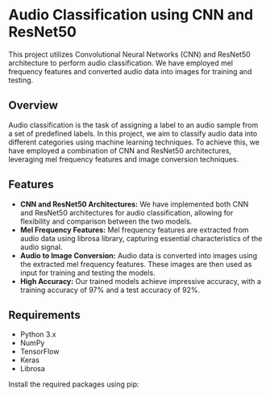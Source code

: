 # Audio Classification using CNN and ResNet50

This project utilizes Convolutional Neural Networks (CNN) and ResNet50 architecture to perform audio classification. We have employed mel frequency features and converted audio data into images for training and testing.

## Overview

Audio classification is the task of assigning a label to an audio sample from a set of predefined labels. In this project, we aim to classify audio data into different categories using machine learning techniques. To achieve this, we have employed a combination of CNN and ResNet50 architectures, leveraging mel frequency features and image conversion techniques.

## Features

- **CNN and ResNet50 Architectures:** We have implemented both CNN and ResNet50 architectures for audio classification, allowing for flexibility and comparison between the two models.
- **Mel Frequency Features:** Mel frequency features are extracted from audio data using librosa library, capturing essential characteristics of the audio signal.
- **Audio to Image Conversion:** Audio data is converted into images using the extracted mel frequency features. These images are then used as input for training and testing the models.
- **High Accuracy:** Our trained models achieve impressive accuracy, with a training accuracy of 97% and a test accuracy of 92%.

## Requirements

- Python 3.x
- NumPy
- TensorFlow
- Keras
- Librosa

Install the required packages using pip:

